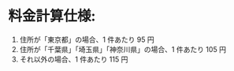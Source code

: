 # 料金計算仕様:

1. 住所が「東京都」の場合、1 件あたり 95 円
2. 住所が「千葉県」「埼玉県」「神奈川県」の場合、1 件あたり 105 円
3. それ以外の場合、1 件あたり 115 円

